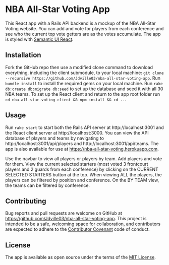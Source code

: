 # NBA All-Star Voting App

This React app with a Rails API backend is a mockup of the NBA All-Star Voting website. You can add and vote for players from each conference and see who the current top vote getters are as the votes accumulate. The app is styled with [Semantic UI React](https://react.semantic-ui.com/introduction).

## Installation

Fork the GitHub repo then use a modified clone command to download everything, including the client submodule, to your local machine: `git clone --recursive https://github.com/Jdville03/nba-all-star-voting-app`. Run `bundle install` to install the required gems on your local machine. Run `rake db:create db:migrate db:seed` to set up the database and seed it with all 30 NBA teams. To set up the React client and return to the app root folder run `cd nba-all-star-voting-client && npm install && cd ..`.

## Usage

Run `rake start` to start both the Rails API server at http://localhost:3001 and the React client server at http://localhost:3000. You can view the API database of players and teams by navigating to http://localhost:3001/api/players and http://localhost:3001/api/teams. The app is also available for use at https://nba-all-star-voting.herokuapp.com.

Use the navbar to view all players or players by team. Add players and vote for them. View the current selected starters (most voted 3 frontcourt players and 2 guards from each conference) by clicking on the CURRENT SELECTED STARTERS button at the top. When viewing ALL the players, the players can be filtered by position and conference. On the BY TEAM view, the teams can be filtered by conference.

## Contributing

Bug reports and pull requests are welcome on GitHub at https://github.com/Jdville03/nba-all-star-voting-app. This project is intended to be a safe, welcoming space for collaboration, and contributors are expected to adhere to the [Contributor Covenant](http://contributor-covenant.org) code of conduct.

## License

The app is available as open source under the terms of the [MIT License](http://opensource.org/licenses/MIT).
